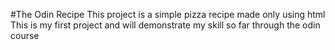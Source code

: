 #The Odin Recipe
This project is a simple pizza recipe made only using html
This is my first project and will demonstrate my skill so far through the odin course
